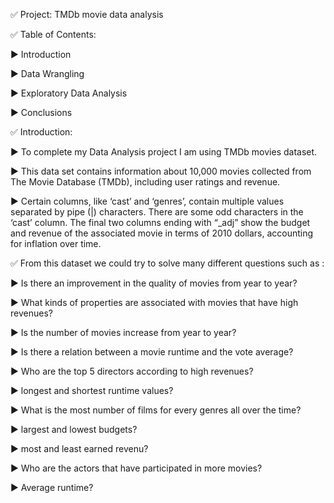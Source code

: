 ✅ Project: TMDb movie data analysis


✅ Table of Contents:


▶️ Introduction

▶️ Data Wrangling

▶️ Exploratory Data Analysis

▶️ Conclusions



✅ Introduction:


▶️ To complete my Data Analysis project I am using TMDb movies dataset.

▶️ This data set contains information about 10,000 movies collected from The Movie Database (TMDb), including user ratings and revenue.

▶️ Certain columns, like ‘cast’ and ‘genres’, contain multiple values separated by pipe (|) characters.
   There are some odd characters in the ‘cast’ column.
   The final two columns ending with “_adj” show the budget and revenue of the associated movie in terms of 2010 dollars, accounting for inflation over time.




✅ From this dataset we could try to solve many different questions such as :


▶️ Is there an improvement in the quality of movies from year to year?

▶️ What kinds of properties are associated with movies that have high revenues?

▶️ Is the number of movies increase from year to year?

▶️ Is there a relation between a movie runtime and the vote average?

▶️ Who are the top 5 directors according to high revenues?

▶️ longest and shortest runtime values?

▶️ What is the most number of films for every genres all over the time?

▶️ largest and lowest budgets?

▶️ most and least earned revenu?

▶️ Who are the actors that have participated in more movies?

▶️ Average runtime?
